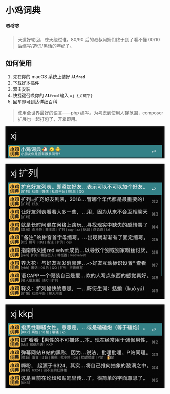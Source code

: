 # 小鸡词典
##### 咯咯咯

> 天道好轮回，苍天绕过谁。80/90 后的叔叔阿姨们终于到了看不懂 00/10 后缩写/造词/黑话的年纪了。

## 如何使用
1. 先在你的 macOS 系统上装好 **`Alfred`**
2. 下载好本插件
3. 双击安装
4. 快捷键召唤你的 **`Alfred`** 输入 `xj {关键字}`
5. 回车即可到达详细百科

> 使用全世界最好的语言——php 编写。为考虑到使用人群范围，composer 扩展也一起打包了，开箱即用。

![](./images/xj1.jpg)

![](./images/xj2.jpg)

![](./images/xj3.jpg)